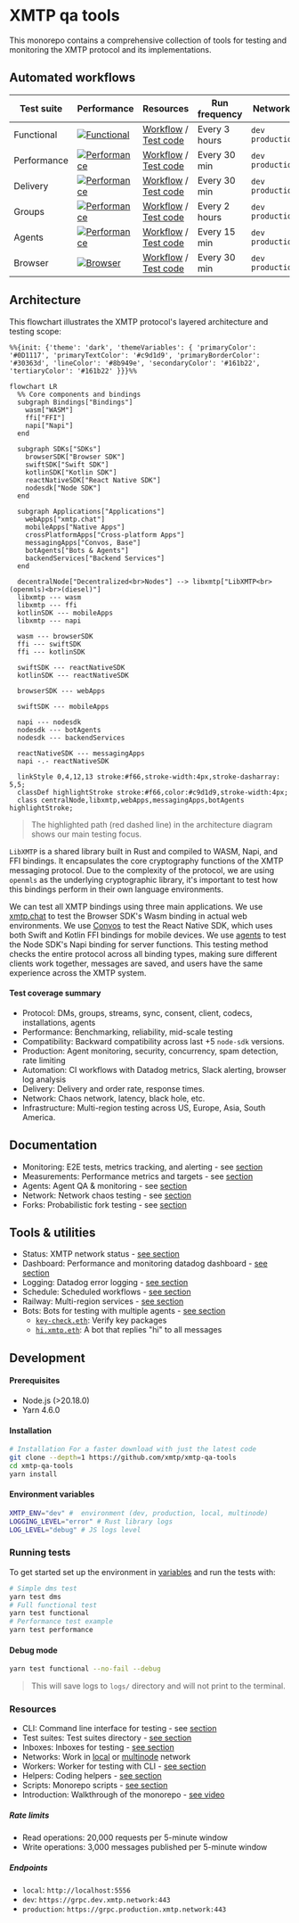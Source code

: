 # XMTP qa tools

This monorepo contains a comprehensive collection of tools for testing and monitoring the XMTP protocol and its implementations.

## Automated workflows

| Test suite  | Performance                                                                                                                                                                  | Resources                                                                                                                                                                             | Run frequency | Networks           |
| ----------- | ---------------------------------------------------------------------------------------------------------------------------------------------------------------------------- | ------------------------------------------------------------------------------------------------------------------------------------------------------------------------------------- | ------------- | ------------------ |
| Functional  | [![Functional](https://github.com/xmtp/xmtp-qa-tools/actions/workflows/Functional.yml/badge.svg)](https://github.com/xmtp/xmtp-qa-tools/actions/workflows/Functional.yml)    | [Workflow](https://github.com/xmtp/xmtp-qa-tools/actions/workflows/Functional.yml) / [Test code](https://github.com/xmtp/xmtp-qa-tools/tree/main/suites/functional)                   | Every 3 hours | `dev` `production` |
| Performance | [![Performance](https://github.com/xmtp/xmtp-qa-tools/actions/workflows/Performance.yml/badge.svg)](https://github.com/xmtp/xmtp-qa-tools/actions/workflows/Performance.yml) | [Workflow](https://github.com/xmtp/xmtp-qa-tools/actions/workflows/Performance.yml) / [Test code](https://github.com/xmtp/xmtp-qa-tools/tree/main/suites/metrics/performance.test.ts) | Every 30 min  | `dev` `production` |
| Delivery    | [![Performance](https://github.com/xmtp/xmtp-qa-tools/actions/workflows/Delivery.yml/badge.svg)](https://github.com/xmtp/xmtp-qa-tools/actions/workflows/Delivery.yml)       | [Workflow](https://github.com/xmtp/xmtp-qa-tools/actions/workflows/Delivery.yml) / [Test code](https://github.com/xmtp/xmtp-qa-tools/tree/main/suites/metrics/delivery.test.ts)       | Every 30 min  | `dev` `production` |
| Groups      | [![Performance](https://github.com/xmtp/xmtp-qa-tools/actions/workflows/Large.yml/badge.svg)](https://github.com/xmtp/xmtp-qa-tools/actions/workflows/Large.yml)             | [Workflow](https://github.com/xmtp/xmtp-qa-tools/actions/workflows/Large.yml) / [Test code](https://github.com/xmtp/xmtp-qa-tools/tree/main/suites/metrics/large.test.ts)             | Every 2 hours | `dev` `production` |
| Agents      | [![Performance](https://github.com/xmtp/xmtp-qa-tools/actions/workflows/Agents.yml/badge.svg)](https://github.com/xmtp/xmtp-qa-tools/actions/workflows/Agents.yml)           | [Workflow](https://github.com/xmtp/xmtp-qa-tools/actions/workflows/Agents.yml) / [Test code](https://github.com/xmtp/xmtp-qa-tools/tree/main/suites/agents)                           | Every 15 min  | `dev` `production` |
| Browser     | [![Browser](https://github.com/xmtp/xmtp-qa-tools/actions/workflows/Browser.yml/badge.svg)](https://github.com/xmtp/xmtp-qa-tools/actions/workflows/Browser.yml)             | [Workflow](https://github.com/xmtp/xmtp-qa-tools/actions/workflows/Browser.yml) / [Test code](https://github.com/xmtp/xmtp-qa-tools/tree/main/suites/functional/browser.test.ts)      | Every 30 min  | `dev` `production` |

## Architecture

This flowchart illustrates the XMTP protocol's layered architecture and testing scope:

```mermaid
%%{init: {'theme': 'dark', 'themeVariables': { 'primaryColor': '#0D1117', 'primaryTextColor': '#c9d1d9', 'primaryBorderColor': '#30363d', 'lineColor': '#8b949e', 'secondaryColor': '#161b22', 'tertiaryColor': '#161b22' }}}%%

flowchart LR
  %% Core components and bindings
  subgraph Bindings["Bindings"]
    wasm["WASM"]
    ffi["FFI"]
    napi["Napi"]
  end

  subgraph SDKs["SDKs"]
    browserSDK["Browser SDK"]
    swiftSDK["Swift SDK"]
    kotlinSDK["Kotlin SDK"]
    reactNativeSDK["React Native SDK"]
    nodesdk["Node SDK"]
  end

  subgraph Applications["Applications"]
    webApps["xmtp.chat"]
    mobileApps["Native Apps"]
    crossPlatformApps["Cross-platform Apps"]
    messagingApps["Convos, Base"]
    botAgents["Bots & Agents"]
    backendServices["Backend Services"]
  end

  decentralNode["Decentralized<br>Nodes"] --> libxmtp["LibXMTP<br>(openmls)<br>(diesel)"]
  libxmtp --- wasm
  libxmtp --- ffi
  kotlinSDK --- mobileApps
  libxmtp --- napi

  wasm --- browserSDK
  ffi --- swiftSDK
  ffi --- kotlinSDK

  swiftSDK --- reactNativeSDK
  kotlinSDK --- reactNativeSDK

  browserSDK --- webApps

  swiftSDK --- mobileApps

  napi --- nodesdk
  nodesdk --- botAgents
  nodesdk --- backendServices

  reactNativeSDK --- messagingApps
  napi -.- reactNativeSDK

  linkStyle 0,4,12,13 stroke:#f66,stroke-width:4px,stroke-dasharray: 5,5;
  classDef highlightStroke stroke:#f66,color:#c9d1d9,stroke-width:4px;
  class centralNode,libxmtp,webApps,messagingApps,botAgents highlightStroke;
```

> The highlighted path (red dashed line) in the architecture diagram shows our main testing focus.

`LibXMTP` is a shared library built in Rust and compiled to WASM, Napi, and FFI bindings. It encapsulates the core cryptography functions of the XMTP messaging protocol. Due to the complexity of the protocol, we are using `openmls` as the underlying cryptographic library, it's important to test how this bindings perform in their own language environments.

We can test all XMTP bindings using three main applications. We use [xmtp.chat](https://xmtp.chat/) to test the Browser SDK's Wasm binding in actual web environments. We use [Convos](https://github.com/ephemeraHQ/converse-app) to test the React Native SDK, which uses both Swift and Kotlin FFI bindings for mobile devices. We use [agents](https://github.com/ephemeraHQ/xmtp-agent-examples) to test the Node SDK's Napi binding for server functions. This testing method checks the entire protocol across all binding types, making sure different clients work together, messages are saved, and users have the same experience across the XMTP system.

#### Test coverage summary

- Protocol: DMs, groups, streams, sync, consent, client, codecs, installations, agents
- Performance: Benchmarking, reliability, mid-scale testing
- Compatibility: Backward compatibility across last +5 `node-sdk` versions.
- Production: Agent monitoring, security, concurrency, spam detection, rate limiting
- Automation: CI workflows with Datadog metrics, Slack alerting, browser log analysis
- Delivery: Delivery and order rate, response times.
- Network: Chaos network, latency, black hole, etc.
- Infrastructure: Multi-region testing across US, Europe, Asia, South America.

## Documentation

- Monitoring: E2E tests, metrics tracking, and alerting - see [section](./docs/monitoring.md)
- Measurements: Performance metrics and targets - see [section](./docs/measurements.md)
- Agents: Agent QA & monitoring - see [section](./suites/agents/README.md)
- Network: Network chaos testing - see [section](./suites/networkchaos/README.md)
- Forks: Probabilistic fork testing - see [section](./suites/forks/README.md)

## Tools & utilities

- Status: XMTP network status - [see section](https://status.xmtp.org/)
- Dashboard: Performance and monitoring datadog dashboard - [see section](https://p.datadoghq.com/sb/a5c739de-7e2c-11ec-bc0b-da7ad0900002-efaf10f4988297b8a8581128f2867a3d)
- Logging: Datadog error logging - [see section](https://app.datadoghq.com/logs?saved-view-id=3577190)
- Schedule: Scheduled workflows - [see section](https://github.com/xmtp/xmtp-qa-tools/actions?query=event:schedule)
- Railway: Multi-region services - [see section](https://railway.com/project/cc97c743-1be5-4ca3-a41d-0109e41ca1fd)
- Bots: Bots for testing with multiple agents - [see section](https://github.com/xmtp/xmtp-qa-tools/tree/main/bots/)
  - [`key-check.eth`](https://xmtp.chat/dm/0x235017975ed5F55e23a71979697Cd67DcAE614Fa): Verify key packages
  - [`hi.xmtp.eth`](https://xmtp.chat/dm/0x937C0d4a6294cdfa575de17382c7076b579DC176): A bot that replies "hi" to all messages

## Development

#### Prerequisites

- Node.js (>20.18.0)
- Yarn 4.6.0

#### Installation

```bash
# Installation For a faster download with just the latest code
git clone --depth=1 https://github.com/xmtp/xmtp-qa-tools
cd xmtp-qa-tools
yarn install
```

#### Environment variables

```bash
XMTP_ENV="dev" #  environment (dev, production, local, multinode)
LOGGING_LEVEL="error" # Rust library logs
LOG_LEVEL="debug" # JS logs level
```

### Running tests

To get started set up the environment in [variables](./.env.example) and run the tests with:

```bash
# Simple dms test
yarn test dms
# Full functional test
yarn test functional
# Performance test example
yarn test performance
```

#### Debug mode

```bash
yarn test functional --no-fail --debug
```

> This will save logs to `logs/` directory and will not print to the terminal.

### Resources

- CLI: Command line interface for testing - see [section](./docs/cli-usage.md)
- Test suites: Test suites directory - [see section](https://github.com/xmtp/xmtp-qa-tools/tree/main/suites/)
- Inboxes: Inboxes for testing - [see section](/inboxes/)
- Networks: Work in [local](/dev/) or [multinode](/dev/multinode) network
- Workers: Worker for testing with CLI - [see section](/workers/)
- Helpers: Coding helpers - [see section](/helpers/)
- Scripts: Monorepo scripts - [see section](/scripts/)
- Introduction: Walkthrough of the monorepo - [see video](https://www.loom.com/share/f447b9a602e44093bce5412243e53664)

##### Rate limits

- Read operations: 20,000 requests per 5-minute window
- Write operations: 3,000 messages published per 5-minute window

##### Endpoints

- `local`: `http://localhost:5556`
- `dev`: `https://grpc.dev.xmtp.network:443`
- `production`: `https://grpc.production.xmtp.network:443`
